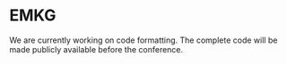 # EMKG

We are currently working on code formatting. The complete code will be made publicly available before the conference.
